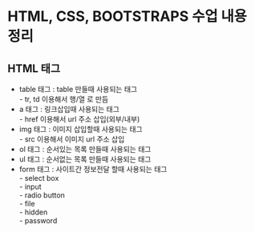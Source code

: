 # HTML, CSS, BOOTSTRAPS 수업 내용 정리

## HTML 태그
- table 태그 : table 만들때 사용되는 태그
  <br> - tr, td 이용해서 행/열 로 만듬
- a 태그 : 링크삽입때 사용되는 태그
  <br> - href 이용해서 url 주소 삽입(외부/내부)
- img 태그 : 이미지 삽입할때 사용되는 태그
  <br> - src 이용해서 이미지 url 주소 삽입
- ol 태그 : 순서있는 목록 만들때 사용되는 태그
- ul 태그 : 순서없는 목록 만들때 사용되는 태그
- form 태그 : 사이트간 정보전달 할때 사용되는 태그
  <br> - select box
  <br> - input
  <br> - radio button
  <br> - file
  <br> - hidden
  <br> - password
